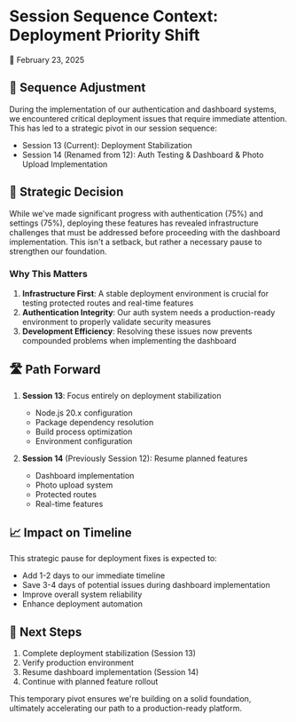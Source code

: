 # Session Sequence Context: Deployment Priority Shift
📅 February 23, 2025

## 🔄 Sequence Adjustment
During the implementation of our authentication and dashboard systems, we encountered critical deployment issues that require immediate attention. This has led to a strategic pivot in our session sequence:

- Session 13 (Current): Deployment Stabilization
- Session 14 (Renamed from 12): Auth Testing & Dashboard & Photo Upload Implementation

## 🎯 Strategic Decision
While we've made significant progress with authentication (75%) and settings (75%), deploying these features has revealed infrastructure challenges that must be addressed before proceeding with the dashboard implementation. This isn't a setback, but rather a necessary pause to strengthen our foundation.

### Why This Matters
1. **Infrastructure First**: A stable deployment environment is crucial for testing protected routes and real-time features
2. **Authentication Integrity**: Our auth system needs a production-ready environment to properly validate security measures
3. **Development Efficiency**: Resolving these issues now prevents compounded problems when implementing the dashboard

## 🛣️ Path Forward
1. **Session 13**: Focus entirely on deployment stabilization
   - Node.js 20.x configuration
   - Package dependency resolution
   - Build process optimization
   - Environment configuration

2. **Session 14** (Previously Session 12): Resume planned features
   - Dashboard implementation
   - Photo upload system
   - Protected routes
   - Real-time features

## 📈 Impact on Timeline
This strategic pause for deployment fixes is expected to:
- Add 1-2 days to our immediate timeline
- Save 3-4 days of potential issues during dashboard implementation
- Improve overall system reliability
- Enhance deployment automation

## 🔄 Next Steps
1. Complete deployment stabilization (Session 13)
2. Verify production environment
3. Resume dashboard implementation (Session 14)
4. Continue with planned feature rollout

This temporary pivot ensures we're building on a solid foundation, ultimately accelerating our path to a production-ready platform. 